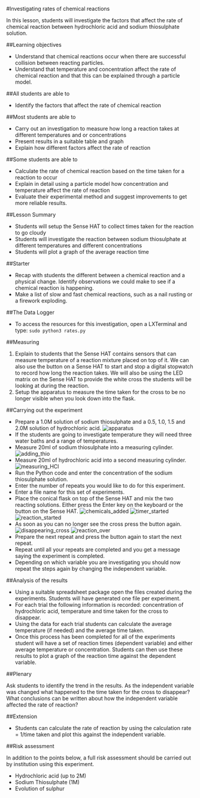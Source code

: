 #Investigating rates of chemical reactions

In this lesson, students will investigate the factors that affect the rate of chemical reaction between hydrochloric acid and sodium thiosulphate solution.

##Learning objectives

- Understand that chemical reactions occur when there are successful collision between reacting particles.
- Understand that temperature and concentration affect the rate of chemical reaction and that this can be explained through a particle model.

##All students are able to

- Identify the factors that affect the rate of chemical reaction

##Most students are able to

- Carry out an investigation to measure how long a reaction takes at different temperatures and or concentrations
- Present results in a suitable table and graph
- Explain how different factors affect the rate of reaction

##Some students are able to

- Calculate the rate of chemical reaction based on the time taken for a reaction to occur
- Explain in detail using a particle model how concentration and temperature affect the rate of reaction
- Evaluate their experimental method and suggest improvements to get more reliable results.

##Lesson Summary

- Students will setup the Sense HAT to collect times taken for the reaction to go cloudy
- Students will investigate the reaction between sodium thiosulphate at different temperatures and different concentrations
- Students will plot a graph of the average reaction time

##Starter

- Recap with students the different between a chemical reaction and a physical change.  Identify observations we could make to see if a chemical reaction is happening.
- Make a list of slow and fast chemical reactions, such as a nail rusting or a firework exploding.

##The Data Logger

- To access the resources for this investigation, open a LXTerminal and type: `sudo python3 rates.py`

##Measuring 

1. Explain to students that the Sense HAT contains sensors that can measure temperature of a reaction mixture placed on top of it.  We can also use the button on a Sense HAT to start and stop a digital stopwatch to record how long the reaction takes. We will also be using the LED matrix on the Sense HAT to provide the white cross the students will be looking at during the reaction.
1. Setup the apparatus to measure the time taken for the cross to be no longer visible when you look down into the flask.

##Carrying out the experiment

- Prepare a 1.0M solution of sodium thiosulphate and a 0.5,  1.0, 1.5 and 2.0M solution of hydrochloric acid. 
![apparatus](images/rates_1.png)
- If the students are going to investigate temperature they will need three water baths and a range of temperatures.
- Measure 20ml of sodium thiosulphate into a measuring cylinder. 
![adding_thio](images/rates_2.png)
- Measure 20ml of hydrochloric acid into a second measuring cylinder.
![measuring_HCl](images/rates_4.png)
- Run the Python code and enter the concentration of the sodium thiosulphate solution.
- Enter the number of repeats you would like to do for this experiment.
- Enter a file name for this set of experiments.
- Place the conical flask on top of the Sense HAT and mix the two reacting solutions.  Either press the Enter key on the keyboard or the button on the Sense HAT.
![chemicals_added](images/rates_13.png)
![timer_started](images/rates_14.png)
![reaction_started](images/rates_15.png)
- As soon as you can no longer see the cross press the button again.
![disappearing_cross](images/rates_18.png)
![reaction_over](images/rates_20.png)
- Prepare the next repeat and press the button again to start the next repeat.
- Repeat until all your repeats are completed and you get a message saying the experiment is completed.
- Depending on which variable you are investigating you should now repeat the steps again by changing the independent variable.




##Analysis of the results

- Using a suitable spreadsheet package open the files created during the experiments.  Students will have generated one file per experiment.
- For each trial the following information is recorded: concentration of hydrochloric acid, temperature and time taken for the cross to disappear.
- Using the data for each trial students can calculate the average temperature (if needed) and the average time taken.
- Once this process has been completed for all of the experiments student will have a set of reaction times (dependent variable) and either average temperature or concentration. Students can then use these results to plot a graph of the reaction time against the dependent variable.


##Plenary

Ask students to identify the trend in the results.  As the independent variable was changed what happened to the time taken for the cross to disappear? What conclusions can be written about how the independent variable affected the rate of reaction?


##Extension

- Students can calculate the rate of reaction by using the calculation rate = 1/time taken and plot this against the independent variable.

##Risk assessment

In addition to the points below, a full risk assessment should be carried out by institution using this experiment.

- Hydrochloric acid (up to 2M)
- Sodium Thiosulphate (1M)
- Evolution of sulphur 

